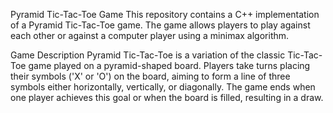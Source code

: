 Pyramid Tic-Tac-Toe Game
This repository contains a C++ implementation of a Pyramid Tic-Tac-Toe game. The game allows players to play against each other or against a computer player using a minimax algorithm.

Game Description
Pyramid Tic-Tac-Toe is a variation of the classic Tic-Tac-Toe game played on a pyramid-shaped board. Players take turns placing their symbols ('X' or 'O') on the board,
aiming to form a line of three symbols either horizontally, vertically, or diagonally. The game ends when one player achieves this goal or when the board is filled, resulting in a draw.

